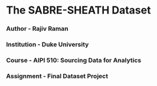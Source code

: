 # The SABRE-SHEATH Dataset

### Author - Rajiv Raman
### Institution - Duke University
### Course - AIPI 510: Sourcing Data for Analytics
### Assignment - Final Dataset Project
